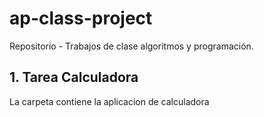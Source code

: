 # ap-class-project
Repositorio - Trabajos de clase algoritmos y programación. 


## 1. Tarea Calculadora
La carpeta contiene la aplicacion de calculadora
